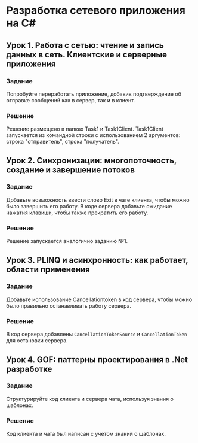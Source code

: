 # Разработка сетевого приложения на C#

## Урок 1. Работа с сетью: чтение и запись данных в сеть. Клиентские и серверные приложения

### Задание

Попробуйте переработать приложение, добавив подтверждение об отправке сообщений как в сервер, так и в клиент.

### Решение

Решение размещено в папках Task1 и Task1Client. Task1Client запускается из командной строки с использованием 2 аргументов: строка "отправитель", строка "получатель".

## Урок 2. Синхронизации: многопоточность, создание и завершение потоков

### Задание

Добавьте возможность ввести слово Exit в чате клиента, чтобы можно было завершить его работу. В коде сервера добавьте ожидание нажатия клавиши, чтобы также прекратить его работу.

### Решение

Решение запускается аналогично заданию №1.

## Урок 3. PLINQ и асинхронность: как работает, области применения

### Задание

Добавьте использование Cancellationtoken в код сервера, чтобы можно было правильно останавливать работу сервера.

### Решение

В код сервера добавлены ```CancellationTokenSource``` и ```CancellationToken``` для остановки сервера.

## Урок 4. GOF: паттерны проектирования в .Net разработке

### Задание 

Структурируйте код клиента и сервера чата, используя знания о шаблонах.

### Решение

Код клиента и чата был написан с учетом знаний о шаблонах.


